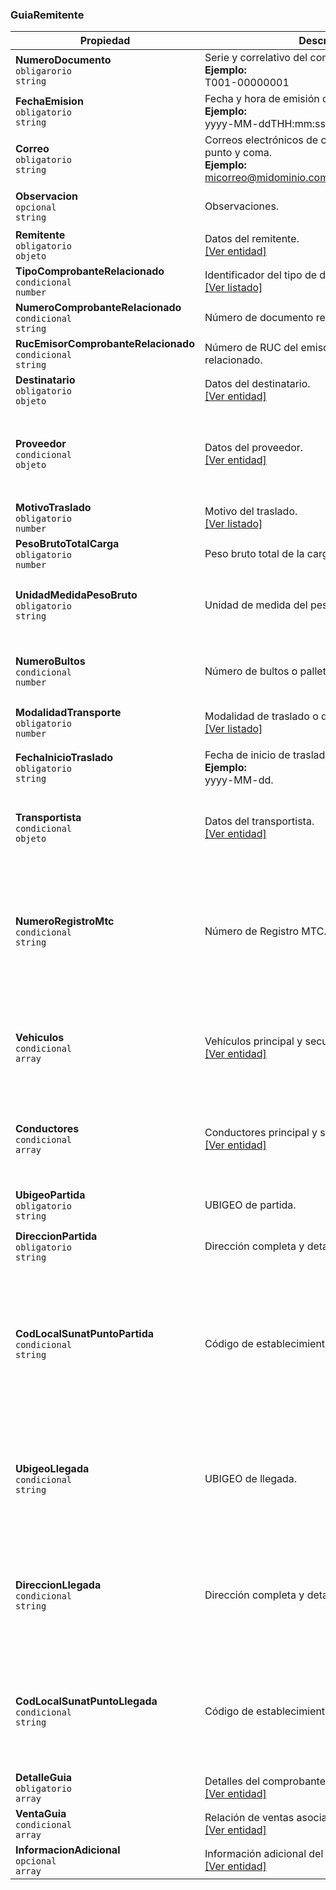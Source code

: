 ### GuiaRemitente

| **Propiedad** | **Descripción** | **Condición** |
| --- | --- | --- |
| **NumeroDocumento**  <br>`obligarorio`  <br>`string` | Serie y correlativo del comprobante.  <br>**Ejemplo:**  <br>T001-00000001 | Alfanumérico de 13 caracteres. |
| **FechaEmision**  <br>`obligatorio`  <br>`string` | Fecha y hora de emisión del comprobante.  <br>**Ejemplo:**  <br>yyyy-MM-ddTHH:mm:ss | Formato ISO 8601. |
| **Correo**  <br>`obligatorio`  <br>`string` | Correos electrónicos de contacto, separados por punto y coma.  <br>**Ejemplo:**  <br>micorreo@midominio.com;tucorreo@tudominio.com | Máximo hasta 5 correos. |
| **Observacion**  <br>`opcional`  <br>`string` | Observaciones. | Alfanumérico de hasta 250 caracteres. |
| **Remitente**  <br>`obligatorio`  <br>`objeto` | Datos del remitente.  <br>[[Ver entidad]](../Entidad/RemitenteGRR.md) |  |
| **TipoComprobanteRelacionado**  <br>`condicional`  <br>`number` | Identificador del tipo de documento relacionado.  <br>[[Ver listado]](../Listado/TipoComprobanteRelacionadoGRR.md) | Catálogo 61. |
| **NumeroComprobanteRelacionado**  <br>`condicional`  <br>`string` | Número de documento relacionado. | Validaciones de la GRR. |
| **RucEmisorComprobanteRelacionado**  <br>`condicional`  <br>`string` | Número de RUC del emisor del documento relacionado. | Máximo 11 dígitos. |
| **Destinatario**  <br>`obligatorio`  <br>`objeto` | Datos del destinatario.  <br>[[Ver entidad]](../Entidad/DestinatarioGRR.md) |  |
| **Proveedor**  <br>`condicional`  <br>`objeto` | Datos del proveedor.  <br>[[Ver entidad]](../Entidad/ProveedorGRR.md) | Solo para los motivos de traslado 'Compra' y 'Recojo de bienes transformados'. |
| **MotivoTraslado**  <br>`obligatorio`  <br>`number` | Motivo del traslado.  <br>[[Ver listado]](../Listado/MotivoTraslado.md) | Catálogo 20. |
| **PesoBrutoTotalCarga**  <br>`obligatorio`  <br>`number` | Peso bruto total de la carga. | decimal(15,3) |
| **UnidadMedidaPesoBruto**  <br>`obligatorio`  <br>`string` | Unidad de medida del peso bruto. | Solo puede ser "KGM" (Kilogramos) o "TNE" (Toneladas). |
| **NumeroBultos**  <br>`condicional`  <br>`number` | Número de bultos o pallets. | Numérico hasta 6 dígitos.  <br>Solo para motivo de traslado 'Exportación'. |
| **ModalidadTransporte**  <br>`obligatorio`  <br>`number` | Modalidad de traslado o de transporte.  <br>[[Ver listado]](../Listado/ModalidadTransporte.md) | Catálogo 18. |
| **FechaInicioTraslado**  <br>`obligatorio`  <br>`string` | Fecha de inicio de traslado.  <br>**Ejemplo:**  <br>yyyy-MM-dd. | Debe ser mayor o igual que la fecha de emisión. |
| **Transportista**  <br>`condicional`  <br>`objeto` | Datos del transportista.  <br>[[Ver entidad]](../Entidad/TransportistaGRR.md) | Solo para modalidad de traslado 'Transporte público'. |
| **NumeroRegistroMtc**  <br>`condicional`  <br>`string` | Número de Registro MTC. | Alfanumérico hasta 20 caracteres.  <br>Solo letras mayúsculas y números.  <br>Solo para modalidad de traslado 'Transporte público'. |
| **Vehiculos**  <br>`condicional`  <br>`array` | Vehículos principal y secundarios.  <br>[[Ver entidad]](../Entidad/Vehiculo.md) | Hasta un máximo de 2 vehículos.  <br>Solo modalidad de traslado 'Transporte privado'. |
| **Conductores**  <br>`condicional`  <br>`array` | Conductores principal y secundarios.  <br>[[Ver entidad]](../Entidad/Conductor.md) | Hasta un máximo de 2 conductores.  <br>Solo modalidad de traslado 'Transporte privado'. |
| **UbigeoPartida**  <br>`obligatorio`  <br>`string` | UBIGEO de partida. | Numérico de 6 dígitos.  <br>Catálogo 13. |
| **DireccionPartida**  <br>`obligatorio`  <br>`string` | Dirección completa y detallada de partida. | Alfanumérico de 3 a 100 caracteres. |
| **CodLocalSunatPuntoPartida**  <br>`condicional`  <br>`string` | Código de establecimiento de punto de partida. | Numérico de 4 dígitos.  <br>Por defecto = "0000".  <br>Obligatorio para motivos de traslado 'Traslado entre establecimientos de la misma empresa' e 'Importación'. |
| **UbigeoLlegada**  <br>`condicional`  <br>`string` | UBIGEO de llegada. | Numérico de 6 dígitos.  <br>Catálogo 13.  <br>Solo para motivos de traslado diferente de 'Traslado emisor itinerante CP'. |
| **DireccionLlegada**  <br>`condicional`  <br>`string` | Dirección completa y detallada de llegada. | Alfanumérico de 3 a 100 caracteres.  <br>Solo para motivos de traslado diferente de 'Traslado emisor itinerante CP'. |
| **CodLocalSunatPuntoLlegada**  <br>`condicional`  <br>`string` | Código de establecimiento de punto de llegada. | Numérico de 4 dígitos.  <br>Obligatorio si el motivo de traslado es 'Traslado entre establecimientos de la misma empresa'. |
| **DetalleGuia**  <br>`obligatorio`  <br>`array` | Detalles del comprobante.  <br>[[Ver entidad]](../EntidadGuiaRemitente/GuiaRemitenteDetalle.md) |  |
| **VentaGuia**  <br>`condicional`  <br>`array` | Relación de ventas asociadas a la Guía de Remisión.  <br>[[Ver entidad]](../EntidadGuiaRemitente/GuiaRemitenteVenta.md) |  |
| **InformacionAdicional**  <br>`opcional`  <br>`array` |  Información adicional del comprobante.  <br>[[Ver entidad]](../Entidad/InformacionAdicional.md) |  |
